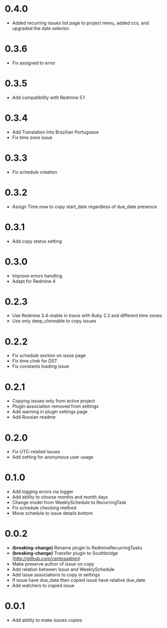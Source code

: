 # 0.4.0
* Added recurring issues list page to project menu, added ccs, and upgraded the date selector.

# 0.3.6

* Fix assigned to error

# 0.3.5

* Add compatibility with Redmine 5.1

# 0.3.4

* Add Translation Into Brazilian Portuguese
* Fix time zone issue

# 0.3.3

* Fix schedule creation

# 0.3.2

* Assign Time.now to copy start_date regardless of due_date presence

# 0.3.1

* Add copy status setting

# 0.3.0

* Improve errors handling
* Adapt for Redmine 4

# 0.2.3

* Use Redmine 3.4-stable in travis with Ruby 2.3 and different time zones
* Use only deep_cloneable to copy issues 

# 0.2.2

* Fix schedule section on issue page
* Fix time chek for DST
* Fix constants loading issue

# 0.2.1

* Copying issues only from active project
* Plugin association removed from settings
* Add warning in plugin settings page
* Add Russian readme

# 0.2.0

* Fix UTC-related issues
* Add setting for anonymous user usage

# 0.1.0

* Add logging errors via logger
* Add ability to choose months and month days
* Change model from WeeklySchedule to RecurringTask
* Fix schedule checking method
* Move schedule to issue details bottom

# 0.0.2

* **(breaking-change)** Rename plugin to RedmineRecurringTasks
* **(breaking-change)** Transfer plugin to Southbridge (http://github.com/centosadmin)
* Make preserve author of issue on copy
* Add relation between Issue and WeeklySchedule 
* Add issue associations to copy in settings
* If issue have due_date then copied issue have relative due_date
* Add watchers to copied issue

# 0.0.1

* Add ability to make issues copies
